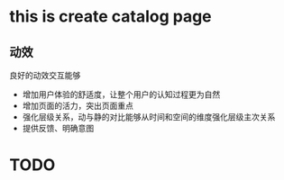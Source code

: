 # this is create catalog page

## 动效
良好的动效交互能够
+ 增加用户体验的舒适度，让整个用户的认知过程更为自然
+ 增加页面的活力，突出页面重点
+ 强化层级关系，动与静的对比能够从时间和空间的维度强化层级主次关系
+ 提供反馈、明确意图

# TODO
